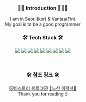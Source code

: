 <h3 align="center">🙋🏻‍ Introduction 🙋🏻‍♂️</h3> 
<div align="center">
  I am in Seoul(kor) & Vantaa(Fin)  <br>
  My goal is to be a good programmer   <br>  
 
</div>
<!-- -->
<h3 align="center">🛠 Tech Stack 🛠</h3>
<p align="center">
  <span><img src="https://img.shields.io/badge/HTML5-e34f26?style=flat&logo=html5&logoColor=white"/></span>
  <span><img src="https://img.shields.io/badge/CSS-1572b6?style=flat&logo=css3&logoColor=white"/></span>
  <span><img src="https://img.shields.io/badge/JavaScript-F7DF1E?style=flat&logo=JavaScript&logoColor=white"/></span>
  <span><img src="https://img.shields.io/badge/Java-007396?style=flat&logo=Java&logoColor=white"/></span>
  <span><img src="https://img.shields.io/badge/Oracle-F80000?style=flat&logo=Oracle&logoColor=white"/></span>
  <span><img src="https://img.shields.io/badge/Git-f05032?style=flat&logo=git&logoColor=white"/></span>
  <span><img src="https://img.shields.io/badge/GitHub-181717?style=flat&logo=github&logoColor=white"/></span>
  <span><img src="https://img.shields.io/badge/Spring%20-%236DB33F.svg?&style=flat&logo=spring&logoColor=white"/>
  </span>
 <span><img src="https://img.shields.io/badge/Mysql-%2300f.svg?&style=flat&logo=mysql&logoColor=white"/></span>
</p>
<br>

<h3 align="center">🛠 참조 링크 🛠</h3>
<div align="center">
   <span align="center" ><a href="https://devofroad.tistory.com/">🐱티스토리 블로그🐱</a></span>
   <span align="center" ><a href="https://devofroad.tistory.com/](https://omniscient-hole-b24.notion.site/9819466d49304566bd3de5d62c62f1e5">🤔노션 이력서🤔</a></span>
</div>
<div align="center">
  Thank you for reading :)
 </div>


